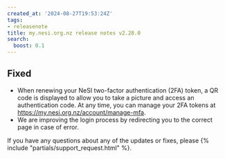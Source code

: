 ```yaml
---
created_at: '2024-08-27T19:53:24Z'
tags:
- releasenote
title: my.nesi.org.nz release notes v2.28.0
search:
  boost: 0.1
---
```


## Fixed
- When renewing your NeSI two-factor authentication (2FA) token, a QR code is displayed to allow you to take a picture and access an authentication code. At any time, you can manage your 2FA tokens at https://my.nesi.org.nz/account/manage-mfa.  
- We are improving the login process by redirecting you to the correct page in case of error.  

If you have any questions about any of the updates or fixes, please
{% include "partials/support_request.html" %}.
